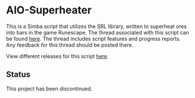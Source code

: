 # AIO-Superheater

This is a Simba script that utilizes the SRL library, written to superheat ores into bars in the game Runescape. The thread associated with this script can be found [here][1].  The thread includes script features and progress reports. Any feedback for this thread should be posted there. 

View different releases for this script [here][2].

## Status
This project has been discontinued.

[1]:https://villavu.com/forum/showthread.php?t=72633
[2]:https://github.com/Coh3n/AIO-Superheater/releases
